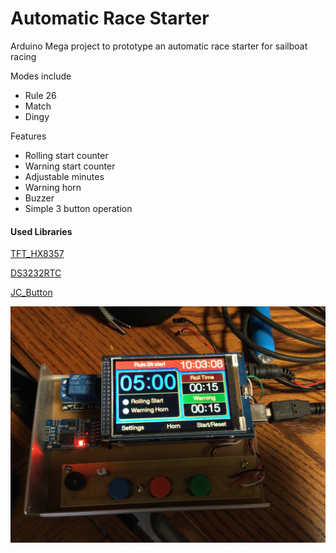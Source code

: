 # Automatic Race Starter

Arduino Mega project to prototype an automatic race starter for sailboat racing

Modes include 
* Rule 26
* Match
* Dingy

Features
* Rolling start counter
* Warning start counter
* Adjustable minutes
* Warning horn
* Buzzer
* Simple 3 button operation

#### Used Libraries
[TFT_HX8357](https://github.com/Bodmer/TFT_HX8357)

[DS3232RTC](https://github.com/JChristensen/DS3232RTC)

[JC_Button](https://github.com/JChristensen/JC_Button)


<p>
    <img src="https://raw.githubusercontent.com/PerryCameron/Automatic-Race-Starter/master/images/IMG_3169.JPG"  />
</p>

